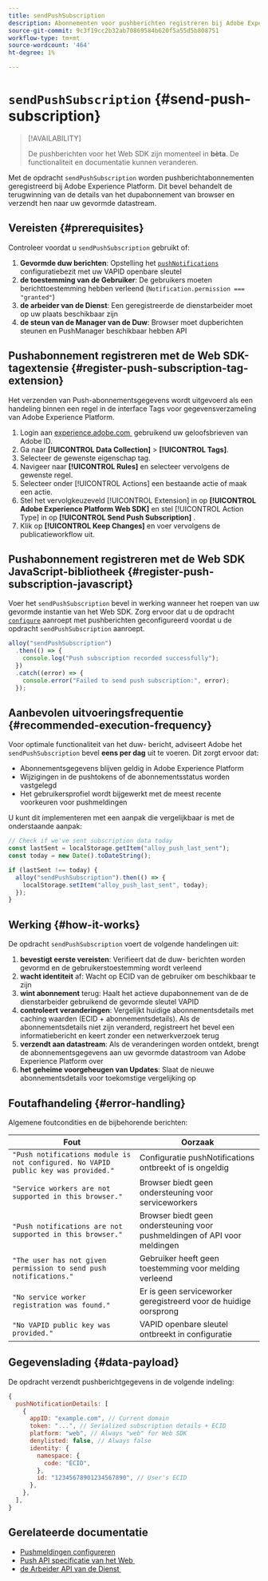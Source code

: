 ```yaml
---
title: sendPushSubscription
description: Abonnementen voor pushberichten registreren bij Adobe Experience Platform.
source-git-commit: 9c3f19cc2b32ab70869584b620f5a55d5b808751
workflow-type: tm+mt
source-wordcount: '464'
ht-degree: 1%

---
```



# `sendPushSubscription` {#send-push-subscription}

>[!AVAILABILITY]
>
> De pushberichten voor het Web SDK zijn momenteel in **bèta**. De functionaliteit en documentatie kunnen veranderen.

Met de opdracht `sendPushSubscription` worden pushberichtabonnementen geregistreerd bij Adobe Experience Platform. Dit bevel behandelt de terugwinning van de details van het dupabonnement van browser en verzendt hen naar uw gevormde datastream.

## Vereisten {#prerequisites}

Controleer voordat u `sendPushSubscription` gebruikt of:

1. **Gevormde duw berichten**: Opstelling het [`pushNotifications`](configure/pushnotifications.md) configuratiebezit met uw VAPID openbare sleutel
2. **de toestemming van de Gebruiker**: De gebruikers moeten berichttoestemming hebben verleend (`Notification.permission === "granted"`)
3. **de arbeider van de Dienst**: Een geregistreerde de dienstarbeider moet op uw plaats beschikbaar zijn
4. **de steun van de Manager van de Duw**: Browser moet dupberichten steunen en PushManager beschikbaar hebben API

## Pushabonnement registreren met de Web SDK-tagextensie {#register-push-subscription-tag-extension}

Het verzenden van Push-abonnementsgegevens wordt uitgevoerd als een handeling binnen een regel in de interface Tags voor gegevensverzameling van Adobe Experience Platform.

1. Login aan [&#x200B; experience.adobe.com &#x200B;](https://experience.adobe.com) gebruikend uw geloofsbrieven van Adobe ID.
1. Ga naar **[!UICONTROL Data Collection]** > **[!UICONTROL Tags]**.
1. Selecteer de gewenste eigenschap tag.
1. Navigeer naar **[!UICONTROL Rules]** en selecteer vervolgens de gewenste regel.
1. Selecteer onder [!UICONTROL Actions] een bestaande actie of maak een actie.
1. Stel het vervolgkeuzeveld [!UICONTROL Extension] in op **[!UICONTROL Adobe Experience Platform Web SDK]** en stel [!UICONTROL Action Type] in op **[!UICONTROL Send Push Subscription]** .
1. Klik op **[!UICONTROL Keep Changes]** en voer vervolgens de publicatieworkflow uit.

## Pushabonnement registreren met de Web SDK JavaScript-bibliotheek {#register-push-subscription-javascript}

Voer het `sendPushSubscription` bevel in werking wanneer het roepen van uw gevormde instantie van het Web SDK. Zorg ervoor dat u de opdracht [`configure`](configure/overview.md) aanroept met pushberichten geconfigureerd voordat u de opdracht `sendPushSubscription` aanroept.

```js
alloy("sendPushSubscription")
  .then(() => {
    console.log("Push subscription recorded successfully");
  })
  .catch((error) => {
    console.error("Failed to send push subscription:", error);
  });
```

## Aanbevolen uitvoeringsfrequentie {#recommended-execution-frequency}

Voor optimale functionaliteit van het duw- bericht, adviseert Adobe het `sendPushSubscription` bevel **eens per dag** uit te voeren. Dit zorgt ervoor dat:

- Abonnementsgegevens blijven geldig in Adobe Experience Platform
- Wijzigingen in de pushtokens of de abonnementsstatus worden vastgelegd
- Het gebruikersprofiel wordt bijgewerkt met de meest recente voorkeuren voor pushmeldingen

U kunt dit implementeren met een aanpak die vergelijkbaar is met de onderstaande aanpak:

```js
// Check if we've sent subscription data today
const lastSent = localStorage.getItem("alloy_push_last_sent");
const today = new Date().toDateString();

if (lastSent !== today) {
  alloy("sendPushSubscription").then(() => {
    localStorage.setItem("alloy_push_last_sent", today);
  });
}
```

## Werking {#how-it-works}

De opdracht `sendPushSubscription` voert de volgende handelingen uit:

1. **bevestigt eerste vereisten**: Verifieert dat de duw- berichten worden gevormd en de gebruikerstoestemming wordt verleend
2. **wacht identiteit** af: Wacht op ECID van de gebruiker om beschikbaar te zijn
3. **wint abonnement** terug: Haalt het actieve dupabonnement van de de dienstarbeider gebruikend de gevormde sleutel VAPID
4. **controleert veranderingen**: Vergelijkt huidige abonnementsdetails met caching waarden (ECID + abonnementsdetails). Als de abonnementsdetails niet zijn veranderd, registreert het bevel een informatiebericht en keert zonder een netwerkverzoek terug
5. **verzendt aan datastream**: Als de veranderingen worden ontdekt, brengt de abonnementsgegevens aan uw gevormde datastroom van Adobe Experience Platform over
6. **het geheime voorgeheugen van Updates**: Slaat de nieuwe abonnementsdetails voor toekomstige vergelijking op

## Foutafhandeling {#error-handling}

Algemene foutcondities en de bijbehorende berichten:

| Fout | Oorzaak |
| ------- | ---- |
| `"Push notifications module is not configured. No VAPID public key was provided."` | Configuratie pushNotifications ontbreekt of is ongeldig |
| `"Service workers are not supported in this browser."` | Browser biedt geen ondersteuning voor serviceworkers |
| `"Push notifications are not supported in this browser."` | Browser biedt geen ondersteuning voor pushmeldingen of API voor meldingen |
| `"The user has not given permission to send push notifications."` | Gebruiker heeft geen toestemming voor melding verleend |
| `"No service worker registration was found."` | Er is geen serviceworker geregistreerd voor de huidige oorsprong |
| `"No VAPID public key was provided."` | VAPID openbare sleutel ontbreekt in configuratie |

## Gegevenslading {#data-payload}

De opdracht verzendt pushberichtgegevens in de volgende indeling:

```js
{
  pushNotificationDetails: [
    {
      appID: "example.com", // Current domain
      token: "...", // Serialized subscription details + ECID
      platform: "web", // Always "web" for Web SDK
      denylisted: false, // Always false
      identity: {
        namespace: {
          code: "ECID",
        },
        id: "12345678901234567890", // User's ECID
      },
    },
  ],
}
```

## Gerelateerde documentatie

- [Pushmeldingen configureren](configure/pushnotifications.md)
- [&#x200B; Push API specificatie van het Web &#x200B;](https://developer.mozilla.org/en-US/docs/Web/API/Push_API)
- [&#x200B; de Arbeider API van de Dienst &#x200B;](https://developer.mozilla.org/en-US/docs/Web/API/Service_Worker_API)

